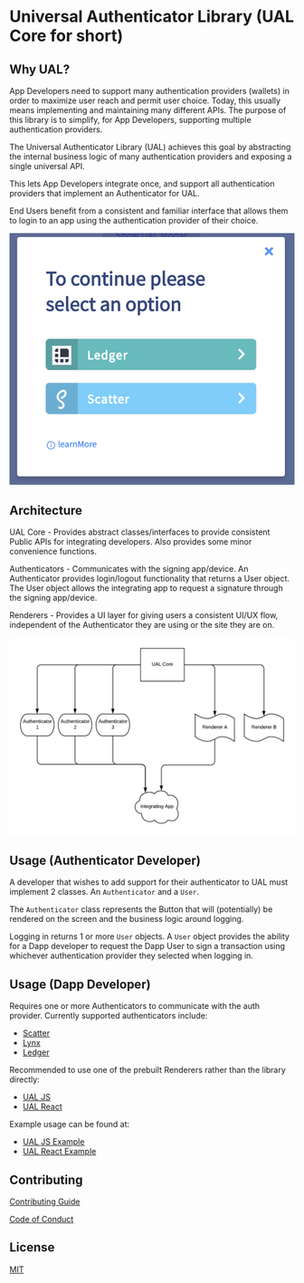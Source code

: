 # Universal Authenticator Library (UAL Core for short)

## Why UAL?
App Developers need to support many authentication providers (wallets) in order to maximize user reach and permit user choice. Today, this usually means implementing and maintaining many different APIs. The purpose of this library is to simplify, for App Developers, supporting multiple authentication providers.

The Universal Authenticator Library (UAL) achieves this goal by abstracting the internal business logic of many authentication providers and exposing a single universal API.

This lets App Developers integrate once, and support all authentication providers that implement an Authenticator for UAL.

End Users benefit from a consistent and familiar interface that allows them to login to an app using the authentication provider of their choice.

![UAL Image](.images/ual-login.png)

## Architecture
UAL Core - Provides abstract classes/interfaces to provide consistent Public APIs for integrating developers. Also provides some minor convenience functions.

Authenticators - Communicates with the signing app/device. An Authenticator provides login/logout functionality that returns a User object. The User object allows the integrating app to request a signature through the signing app/device.

Renderers - Provides a UI layer for giving users a consistent UI/UX flow, independent of the Authenticator they are using or the site they are on.

![UAL architecture](.images/ual-flow.png)

## Usage (Authenticator Developer)

A developer that wishes to add support for their authenticator to UAL must implement 2 classes. An `Authenticator` and a `User`.

The `Authenticator` class represents the Button that will (potentially) be rendered on the screen and the business logic around logging.

Logging in returns 1 or more `User` objects. A `User` object provides the ability for a Dapp developer to request the Dapp User to sign a transaction using whichever authentication provider they selected when logging in.

## Usage (Dapp Developer)

Requires one or more Authenticators to communicate with the auth provider. Currently supported authenticators include:
 - [Scatter](https://github.com/EOSIO/ual-scatter)
 - [Lynx](https://github.com/EOSIO/ual-lynx)
 - [Ledger](https://github.com/EOSIO/ual-ledger)

Recommended to use one of the prebuilt Renderers rather than the library directly:
 - [UAL JS](https://github.com/EOSIO/universal-authenticator-library-plain-js-renderer)
 - [UAL React](https://github.com/EOSIO/universal-authenticator-library-react-js-renderer)

Example usage can be found at:
 - [UAL JS Example](https://github.com/EOSIO/universal-authenticator-library-plain-js-renderer/tree/develop/examples)
 - [UAL React Example](https://github.com/EOSIO/universal-authenticator-library-react-js-renderer/tree/develop/examples)

## Contributing

[Contributing Guide](https://github.com/EOSIO/universal-authenticator-library/blob/develop/CONTRIBUTING.md)

[Code of Conduct](https://github.com/EOSIO/universal-authenticator-library/blob/develop/CONTRIBUTING.md#conduct)

## License

[MIT](https://github.com/EOSIO/universal-authenticator-library/blob/develop/LICENSE)
